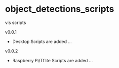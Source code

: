 # object_detections_scripts
vis scripts


v0.0.1

  *   Desktop Scripts are added ... 

v0.0.2

  *   Raspberry Pi/Tflite Scripts are added ... 
